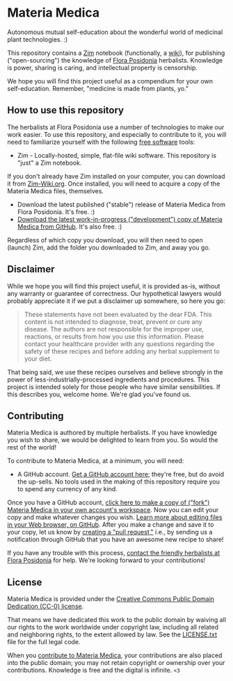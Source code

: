 # Materia Medica

Autonomous mutual self-education about the wonderful world of medicinal plant technologies. :)

This repository contains a [Zim](http://zim-wiki.org/) notebook (functionally, a [wiki](https://simple.wikipedia.org/wiki/Wiki)), for publishing ("open-sourcing") the knowledge of [Flora Posidonia](https://FloraPosidonia.xyz) herbalists. Knowledge is power, sharing is caring, and intellectual property is censorship.

We hope you will find this project useful as a compendium for your own self-education. Remember, "medicine is made from plants, yo."

## How to use this repository

The herbalists at Flora Posidonia use a number of technologies to make our work easier. To use this repository, and especially to contribute to it, you will need to familiarize yourself with the following [free software](https://www.gnu.org/philosophy/free-sw.html) tools:

* Zim - Locally-hosted, simple, flat-file wiki software. This repository is "just" a Zim notebook.

If you don't already have Zim installed on your computer, you can download it from [Zim-Wiki.org](http://Zim-Wiki.org/). Once installed, you will need to acquire a copy of the Materia Medica files, themselves.

* Download the latest published ("stable") release of Materia Medica from Flora Posidonia. It's free. :)
* [Download the latest work-in-progress ("development") copy of Materia Medica from GitHub](https://github.com/aubrel/materia-medica/archive/master.zip). It's also free. :)

Regardless of which copy you download, you will then need to open (launch) Zim, add the folder you downloaded to Zim, and away you go.

## Disclaimer

While we hope you will find this project useful, it is provided as-is, without any warranty or guarantee of correctness. Our hypothetical lawyers would probably appreciate it if we put a disclaimer up somewhere, so here you go:

> These statements have not been evaluated by the dear FDA. This content is not intended to diagnose, treat, prevent or cure any disease. The authors are not responsible for the improper use, reactions, or results from how you use this information. Please contact your healthcare provider with any questions regarding the safety of these recipes and before adding any herbal supplement to your diet.

That being said, we use these recipes ourselves and believe strongly in the power of less-industrially-processed ingredients and procedures. This project is intended solely for those people who have similar sensibilities. If this describes you, welcome home. We're glad you've found us.

## Contributing

Materia Medica is authored by multiple herbalists. If you have knowledge you wish to share, we would be delighted to learn from you. So would the rest of the world!

To contribute to Materia Medica, at a minimum, you will need:

* A GitHub account. [Get a GitHub account here](https://github.com/join); they're free, but do avoid the up-sells. No tools used in the making of this repository require you to spend any currency of any kind.

Once you have a GitHub account, [click here to make a copy of ("fork") Materia Medica in your own account's workspace](https://github.com/aubrel/materia-medica/fork). Now you can edit your copy and make whatever changes you wish. [Learn more about editing files in your Web browser, on GitHub](https://help.github.com/articles/editing-files-in-your-repository/). After you make a change and save it to your copy, let us know by [creating a "pull request,"](https://help.github.com/articles/about-pull-requests/) i.e., by sending us a notification through GitHub that you have an awesome new recipe to share!

If you have any trouble with this process, [contact the friendly herbalists at Flora Posidonia](https://FloraPosidonia.xyz/contact/) for help. We're looking forward to your contributions!

## License

Materia Medica is provided under the [Creative Commons Public Domain Dedication (CC-0) license](https://creativecommons.org/publicdomain/zero/1.0/).

That means we have dedicated this work to the public domain by waiving all our rights to the work worldwide under copyright law, including all related and neighboring rights, to the extent allowed by law. See the [LICENSE.txt](LICENSE.txt) file for the full legal code.

When you [contribute to Materia Medica](#contributing), your contributions are also placed into the public domain; you may not retain copyright or ownership over your contributions. Knowledge is free and the digital is infinite. `<3`
